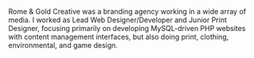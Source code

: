 <!--
title: Rome & Gold Creative
location: Albuquerque, NM
position: Graphic Designer, Web Developer
website: http://rgcreative.com
start: 2002-08-10
end: 2006-05-05
-->

Rome & Gold Creative was a branding agency working in a wide array of media. I worked as Lead Web Designer/Developer and Junior Print Designer, focusing primarily on developing MySQL-driven PHP websites with content management interfaces, but also doing print, clothing, environmental, and game design.
